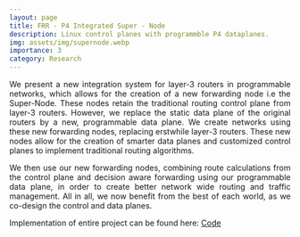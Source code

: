 ```yaml
---
layout: page
title: FRR - P4 Integrated Super - Node
description: Linux control planes with programmble P4 dataplanes. 
img: assets/img/supernode.webp
importance: 3
category: Research
---
```


<p align="justify"> We present a new integration system for layer-3 routers in programmable networks, which allows for the creation of a new forwarding node i.e the Super-Node. These nodes retain the traditional routing control plane from layer-3 routers. However, we replace the static data plane of the original routers by a new, programmable data plane. We create networks using these new forwarding nodes,
replacing erstwhile layer-3 routers. These new nodes allow for the creation of smarter data planes and customized control planes to implement traditional routing algorithms. </p>

<p align="justify">  We then use our new forwarding nodes, combining route calculations from the control plane and decision aware forwarding using our programmable data plane, in order to create better network wide routing and traffic management. All in all, we now benefit from the best of each world, as we co-design the control and data planes. </p>

Implementation of entire project can be found here: <a href="https://github.com/Siddhant-Ray/FRR-P4-Super-Node-Prototype"> Code </a>

